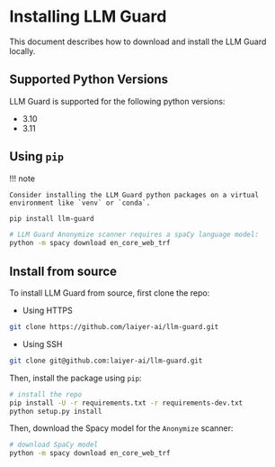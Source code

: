 # Installing LLM Guard

This document describes how to download and install the LLM Guard locally.

## Supported Python Versions

LLM Guard is supported for the following python versions:

- 3.10
- 3.11

## Using `pip`

!!! note

    Consider installing the LLM Guard python packages on a virtual environment like `venv` or `conda`.

```bash
pip install llm-guard

# LLM Guard Anonymize scanner requires a spaCy language model:
python -m spacy download en_core_web_trf
```

## Install from source

To install LLM Guard from source, first clone the repo:

- Using HTTPS
```bash
git clone https://github.com/laiyer-ai/llm-guard.git
```
- Using SSH
```bash
git clone git@github.com:laiyer-ai/llm-guard.git
```

Then, install the package using `pip`:

```bash
# install the repo
pip install -U -r requirements.txt -r requirements-dev.txt
python setup.py install
```

Then, download the Spacy model for the `Anonymize` scanner:

```bash
# download SpaCy model
python -m spacy download en_core_web_trf
```
